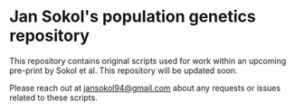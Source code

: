 # Jan Sokol's population genetics repository

This repository contains original scripts used for work within an upcoming pre-print by Sokol et al. This repository will be updated soon.

Please reach out at jansokol94@gmail.com about any requests or issues related to these scripts. 
